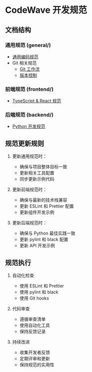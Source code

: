 # CodeWave 开发规范

## 文档结构

### 通用规范 (general/)
- [通用编码规范](general/coding-standards.md)
- Git 相关规范
  * [Git 工作流](general/git/git-workflow.md)
  * [版本控制](general/git/version-control.md)

### 前端规范 (frontend/)
- [TypeScript & React 规范](frontend/typescript-react-guidelines.md)

### 后端规范 (backend/)
- [Python 开发规范](backend/python-guidelines.md)

## 规范更新规则

1. 更新通用规范时：
   - 确保与项目整体目标一致
   - 更新相关工具配置
   - 同步更新示例代码

2. 更新前端规范时：
   - 确保与最新的技术栈兼容
   - 更新 ESLint 和 Prettier 配置
   - 更新组件开发示例

3. 更新后端规范时：
   - 确保与 Python 最佳实践一致
   - 更新 pylint 和 black 配置
   - 更新 API 开发示例

## 规范执行

1. 自动化检查
   - 使用 ESLint 和 Prettier
   - 使用 pylint 和 black
   - 使用 Git hooks

2. 代码审查
   - 遵循审查清单
   - 使用自动化工具
   - 保持反馈记录

3. 持续改进
   - 收集开发者反馈
   - 定期评审和更新
   - 保持规范的实用性 